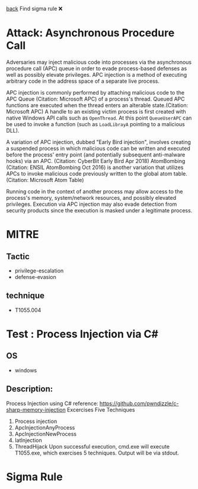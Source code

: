 
[back](../index.md)
Find sigma rule :x: 

# Attack: Asynchronous Procedure Call 

Adversaries may inject malicious code into processes via the asynchronous procedure call (APC) queue in order to evade process-based defenses as well as possibly elevate privileges. APC injection is a method of executing arbitrary code in the address space of a separate live process. 

APC injection is commonly performed by attaching malicious code to the APC Queue (Citation: Microsoft APC) of a process's thread. Queued APC functions are executed when the thread enters an alterable state.(Citation: Microsoft APC) A handle to an existing victim process is first created with native Windows API calls such as <code>OpenThread</code>. At this point <code>QueueUserAPC</code> can be used to invoke a function (such as <code>LoadLibrayA</code> pointing to a malicious DLL). 

A variation of APC injection, dubbed "Early Bird injection", involves creating a suspended process in which malicious code can be written and executed before the process' entry point (and potentially subsequent anti-malware hooks) via an APC. (Citation: CyberBit Early Bird Apr 2018) AtomBombing (Citation: ENSIL AtomBombing Oct 2016) is another variation that utilizes APCs to invoke malicious code previously written to the global atom table.(Citation: Microsoft Atom Table)

Running code in the context of another process may allow access to the process's memory, system/network resources, and possibly elevated privileges. Execution via APC injection may also evade detection from security products since the execution is masked under a legitimate process. 

# MITRE
## Tactic
  - privilege-escalation
  - defense-evasion


## technique
  - T1055.004


# Test : Process Injection via C#
## OS
  - windows


## Description:
Process Injection using C#
reference: https://github.com/pwndizzle/c-sharp-memory-injection
Excercises Five Techniques
1. Process injection
2. ApcInjectionAnyProcess
3. ApcInjectionNewProcess
4. IatInjection
5. ThreadHijack
Upon successful execution, cmd.exe will execute T1055.exe, which exercises 5 techniques. Output will be via stdout.


# Sigma Rule

